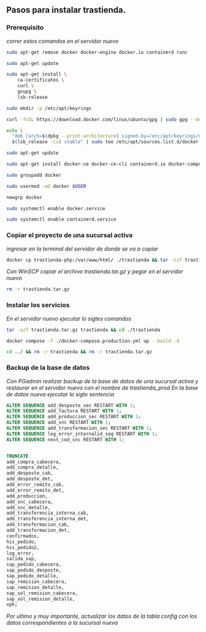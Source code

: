 ## Pasos para instalar trastienda.

### Prerequisito

_correr estos comandos en el servidor nuevo_

```sh
sudo apt-get remove docker docker-engine docker.io containerd runc
```
```sh
sudo apt-get update
```
```sh
sudo apt-get install \
    ca-certificates \
    curl \
    gnupg \
    lsb-release
```
```sh
sudo mkdir -p /etc/apt/keyrings
```
```sh
curl -fsSL https://download.docker.com/linux/ubuntu/gpg | sudo gpg --dearmor -o /etc/apt/keyrings/docker.gpg
```
```sh
echo \
  "deb [arch=$(dpkg --print-architecture) signed-by=/etc/apt/keyrings/docker.gpg] https://download.docker.com/linux/ubuntu \
  $(lsb_release -cs) stable" | sudo tee /etc/apt/sources.list.d/docker.list > /dev/null
```
```sh
sudo apt-get update
```
```sh
sudo apt-get install docker-ce docker-ce-cli containerd.io docker-compose-plugin
```
```sh
sudo groupadd docker
```
```sh
sudo usermod -aG docker $USER
```
```sh
newgrp docker
```
```sh
sudo systemctl enable docker.service
```
```sh
sudo systemctl enable containerd.service
```

### Copiar el proyecto de una sucursal activa

_ingresar en la terminal del servidor de donde se va a copiar_

```sh
docker cp trastienda-php:/var/www/html/ ./trastienda && tar -czf trastienda.tar.gz trastienda/ && rm -r trastienda
```
_Con WinSCP copiar el archivo trastienda.tar.gz y pegar en el servidor nuevo_

```sh
rm -r trastienda.tar.gz
```

### Instalar los servicios

_En el servidor nuevo ejecutar lo sigtes comandos_

```sh
tar -xzf trastienda.tar.gz trastienda && cd ./trastienda
```
```sh
docker compose -f ./docker-compose.production.yml up --build -d
```
```sh
cd ../ && rm -r trastienda && rm -r trastienda.tar.gz
```

### Backup de la base de datos

_Con PGadmin realizar backup de la base de datos de una sucursal activa y restaurar en el servidor nuevo con el nombre de trastienda_prod_
_En la base de datos nueva ejecutar la sigte sentencia_
```sql
ALTER SEQUENCE add_desposte_sec RESTART WITH 1;
ALTER SEQUENCE add_factura RESTART WITH 1;
ALTER SEQUENCE add_produccion_sec RESTART WITH 1;
ALTER SEQUENCE add_snc RESTART WITH 1;
ALTER SEQUENCE add_transformacion_sec RESTART WITH 1;
ALTER SEQUENCE log_error_internalid_seq RESTART WITH 1;
ALTER SEQUENCE next_cod_snc RESTART WITH 1;


TRUNCATE 
add_compra_cabecera,
add_compra_detalle,
add_desposte_cab,
add_desposte_det,
add_error_remito_cab,
add_error_remito_det,
add_produccion,
add_snc_cabecera,
add_snc_detalle,
add_transferencia_interna_cab,
add_transferencia_interna_det,
add_transformacion_cab,
add_transformacion_det,
confirmados,
his_pedido,
his_pedido2,
log_error,
salida_sap,
sap_pedido_cabecera,
sap_pedido_desposte,
sap_pedido_detalle,
sap_remision_cabecera,
sap_remision_detalle,
sap_sol_remision_cabecera,
sap_sol_remision_detalle,
xpk;
```

_Por ultimo y muy importante, actualizar los datos de la tabla config con los datos correspondientes a la sucursal nueva_
